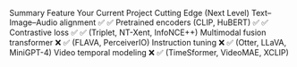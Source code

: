 Summary
Feature	Your Current Project	Cutting Edge (Next Level)
Text–Image–Audio alignment	✅	✅
Pretrained encoders (CLIP, HuBERT)	✅	✅
Contrastive loss	✅	✅ (Triplet, NT-Xent, InfoNCE++)
Multimodal fusion transformer	❌	✅ (FLAVA, PerceiverIO)
Instruction tuning	❌	✅ (Otter, LLaVA, MiniGPT-4)
Video temporal modeling	❌	✅ (TimeSformer, VideoMAE, XCLIP)